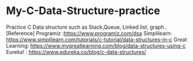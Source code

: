 # My-C-Data-Structure-practice
Practice C Data structure such as Stack,Queue, Linked list, graph..
[Reference]
Programiz :https://www.programiz.com/dsa
Simplilearn: https://www.simplilearn.com/tutorials/c-tutorial/data-structures-in-c
Great Learning: https://www.mygreatlearning.com/blog/data-structures-using-c
Eureka! : https://www.edureka.co/blog/c-data-structures/
